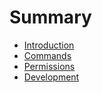 # Summary

- [Introduction](./introduction.md)
- [Commands](./commands.md)
- [Permissions](./permissions.md)
- [Development](./development.md)

